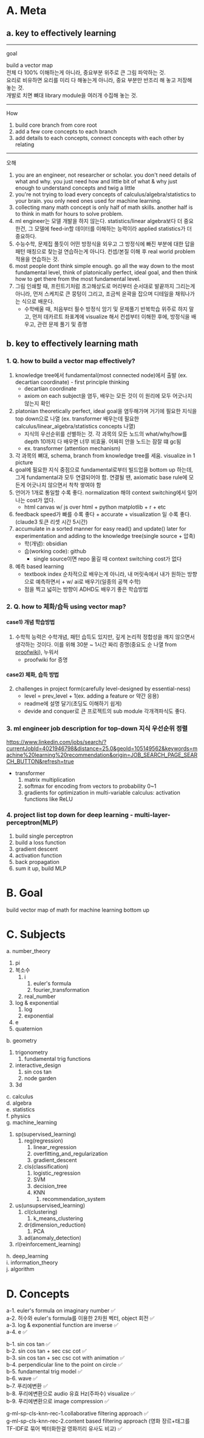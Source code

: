 # A. Meta

## a. key to effectively learning

---
goal

build a vector map\
전체 다 100% 이해하는게 아니라, 중요부분 위주로 큰 그림 파악하는 것.\
요리로 비유하면 요리를 미리 다 해놓는게 아니라, 중요 부분만 반조리 해 놓고 저장해 놓는 것.\
개발로 치면 뼈대 library module을 여러개 수집해 놓는 것.

---
How

1. build core branch from core root
2. add a few core concepts to each branch
3. add details to each concepts, connect concepts with each other by relating

---
오해

1. you are an engineer, not researcher or scholar. you don't need details of what and why. you just need how and little bit of what & why just enough to understand concepts and twig a little
2. you're not trying to load every concepts of calculus/algebra/statistics to your brain. you only need ones used for machine learning.
3. collecting many math concept is only half of math skills. another half is to think in math for hours to solve problem.
4. ml engineer는 모델 개발을 하지 않는다. statistics/linear algebra보다 더 중요한건, 그 모델에 feed-in할 데이터를 이해하는 능력이라 applied statistics가 더 중요하다.
5. 수능수학, 문제집 풀듯이 어떤 방정식을 외우고 그 방정식에 빠진 부분에 대한 답을 패턴 매칭으로 찾는걸 연습하는게 아니다. 컨셉/본질 이해 후 real world problem 적용을 연습하는 것.
6. most people dont think simple enough. go all the way down to the most fundamental level, think of platonically perfect, ideal goal, and then think how to get there from the most fundamental level.
7. 그림 인쇄할 때, 프린트기처럼 초고해상도로 머리부터 순서대로 발끝까지 그리는게 아니라, 먼저 스케치로 큰 뭉텅이 그리고, 조금씩 윤곽을 잡으며 디테일을 채워나가는 식으로 배운다.
	- 수학배울 때, 처음부터 필수 방정식 암기 및 문제풀기 반복학습 위주로 하지 말고, 먼저 데카르트 좌표계에 visualize 해서 컨셉부터 이해한 후에, 방정식을 배우고, 관련 문제 풀기 및 증명


## b. key to effectively learning math

### 1. Q. how to build a vector map effectively?

1. knowledge tree에서 fundamental(most connected node)에서 출발 (ex. decartian coordinate) - first principle thinking
    - decartian coordinate
    - axiom on each subject을 염두, 배우는 모든 것이 이 원리에 모두 어긋나지 않는지 확인
2. platonian theoretically perfect, ideal goal을 염두해가며 거기에 필요한 지식을 top down으로 나열 (ex. transformer 배우는데 필요한 calculus/linear_algebra/statistics concepts 나열)
	- 지식의 우선순위를 선별하는 것. 각 과목의 모든 노드의 what/why/how를 depth 10까지 다 배우면 너무 비효율. 어짜피 안쓸 노드는 잠잘 떄 gc됨
    - ex. transformer (attention mechanism)
3. 각 과목의 뼈대, schema, branch from knowledge tree를 세움. visualize in 1 picture
4. goal에 필요한 지식 중점으로 fundamental로부터 빌드업을 bottom up 하는데, 그게 fundamental과 모두 연결되어야 함. 연결될 땐, axiomatic base rule에 모든게 어긋나지 않으면서 착착 쌓여야 함
5. 언어가 1개로 통일할 수록 좋다. normalization 해야 context switching에서 일어나는 cost가 없다.
	- html canvas w/ js over html + python matplotlib + r + etc
6. feedback speed가 빠를 수록 좋다 + accurate + visualization 일 수록 좋다. (claude3 토큰 리셋 시간 5시간)
7. accumulate in a sorted manner for easy read() and update() later for experimentation and adding to the knowledge tree(single source + 압축)
    - 학(개념): obsidian
    - 습(working code): github
        - single source이면 repo 옮길 때 context switching cost가 없다
8. 예측 based learning
    - textbook index 순차적으로 배우는게 아니라, 내 머릿속에서 내가 원하는 방향으로 예측하면서 + w/ ai로 배우기(일종의 공책 수학)
	- 점을 찍고 넓히는 방향이 ADHD도 배우기 좋은 학습방법


### 2. Q. how to 체화/습득 using vector map?

#### case1) 개념 학습방법
1. 수학적 능력은 수학개념, 패턴 습득도 있지만, 깊게 논리적 정합성을 깨지 않으면서 생각하는 것이다. 이를 위해 30분 ~ 1시간 짜리 증명(중요도 순 나열 from [proofwiki](https://proofwiki.org/wiki/Main_Page)), 누워서
    - proofwiki for 증명

#### case2) 체화, 습득 방법
2. challenges in project form(carefully level-designed by essential-ness)
	- level = prev_level + 1(ex. adding a feature or 약간 응용)
	- readme에 설명 달기(초딩도 이해하기 쉽게)
	- devide and conquer로 큰 프로젝트의 sub module 각개격파식도 좋다.



### 3. ml engineer job description for top-down 지식 우선순위 정렬
https://www.linkedin.com/jobs/search/?currentJobId=4021946798&distance=25.0&geoId=105149562&keywords=machine%20learning%20recommendation&origin=JOB_SEARCH_PAGE_SEARCH_BUTTON&refresh=true


- transformer
	1. matrix multiplication
	2. softmax for encoding from vectors to probability 0~1
	3. gradients for optimization in multi-variable calculus: activation functions like ReLU

### 4. project list top down for deep learning - multi-layer-perceptron(MLP)
1. build single perceptron
2. build a loss function
3. gradient descent
4. activation function
5. back propagation
6. sum it up, build MLP



# B. Goal

build vector map of math for machine learning bottom up



# C. Subjects


a. number_theory

1. pi
2. 복소수
	1. i
		1. euler's formula
		2. fourier_transformation
	2. real_number
3. log & exponential
	1. log
	2. exponential
4. e
5. quaternion

b. geometry

1. trigonometry
	1. fundamental trig functions
2. interactive_design
	1. sin cos tan
	2. node garden
3. 3d

c. calculus\
d. algebra\
e. statistics\
f. physics\
g. machine_learning

1. sp(supervised_learning)
	1. reg(regression)
		1. linear_regression
		2. overfitting_and_regularization
		3. gradient_descent
	2. cls(classification)
		1. logistic_regression
		2. SVM
		3. decision_tree
		4. KNN
			1. recommendation_system
2. us(unsupservised_learning)
	1. cl(clustering)
		1. k_means_clustering
	2. dr(dimension_reduction)
		1. PCA
	3. ad(anomaly_detection)
3. rl(reinforcement_learning)

h. deep_learning\
i. information_theory\
j. algorithm




# D. Concepts


a-1. euler's formula on imaginary number :white_check_mark:\
a-2. 허수와 euler's formula를 이용한 2차원 벡터, object 회전 :white_check_mark:\
a-3. log & exponential function are inverse :white_check_mark:\
a-4. e :white_check_mark:

b-1. sin cos tan :white_check_mark:\
b-2. sin cos tan + sec csc cot :white_check_mark:\
b-3. sin cos tan + sec csc cot with animation :white_check_mark:\
b-4. perpendicular line to the point on circle :white_check_mark:\
b-5. fundamental trig model :white_check_mark:\
b-6. wave :white_check_mark:\
b-7. 푸리에변환 :white_check_mark:\
b-8. 푸리에변환으로 audio 유효 Hz(주파수) visualize :white_check_mark:\
b-9. 푸리에변환으로 image compression :white_check_mark:

g-ml-sp-cls-knn-rec-1.collaborative filtering approach :white_check_mark:\
g-ml-sp-cls-knn-rec-2.content based filtering approach (영화 장르+태그를 TF-IDF로 묶어 벡터화한걸 영화끼리 유사도 비교) :white_check_mark:
